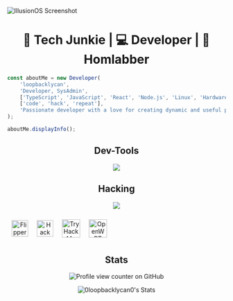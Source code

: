 
![IllusionOS Screenshot](https://github.com/loopbacklycan/loopbacklycan/blob/main/setup.jpeg)

<h1 align="center">🍟 Tech Junkie | 💻 Developer | 🧪 Homlabber</h1>

```ts
const aboutMe = new Developer(
    'loopbacklycan',
    'Developer, SysAdmin',
    ['TypeScript', 'JavaScript', 'React', 'Node.js', 'Linux', 'Hardware'],
    ['code', 'hack', 'repeat'],
    'Passionate developer with a love for creating dynamic and useful projects.'
);

aboutMe.displayInfo();
```

<h2 align="center">Dev-Tools</h2>

<p align="center">
  <a href="https://skillicons.dev">
    <img src="https://skillicons.dev/icons?i=nextjs,vite,react,electron,nodejs,tailwind,postgres,prisma,supabase,git,go,flutter,docker,flask" />
  </a>
</p>

<h2 align="center">Hacking</h2>

<p align="center">
  <a href="https://skillicons.dev">
    <img src="https://skillicons.dev/icons?i=bash,vim,ruby,ubuntu,kali,raspberrypi,windows,powershell,python,redis,selenium,discord,cloudflare" />
  </a>
</p>

<div align="center" style="width: 100%; display: flex;">
  <div style="display: flex; justify-content: center; align-items: center; flex-wrap: wrap;">
    <img src="https://img.shields.io/badge/Flipper%20Zero-FF6A00?style=for-the-badge&logo=flipperzero&logoColor=white" alt="Flipper Zero" style="margin: 10px; height: 38px;" />
    <img src="https://img.shields.io/badge/Hack%20The%20Box-4CAF50?style=for-the-badge&logo=hackthebox&logoColor=white" alt="Hack The Box" style="margin: 10px; height: 38px;" />
    <img src="https://img.shields.io/badge/TryHackMe-000000?style=for-the-badge&logo=tryhackme&logoColor=white" alt="TryHackMe" style="margin: 10px; height: 42px;" />
    <img src="https://img.shields.io/badge/OpenWRT-000000?style=for-the-badge&logo=openwrt&logoColor=00BFFF" alt="OpenWRT" style="margin: 10px; height: 42px;" />
  </div>
</div>




<h2 align="center">Stats</h2>


<div align="center">
    <img src="https://komarev.com/ghpvc/?username=loopbacklycan" alt="Profile view counter on GitHub">
</div>

<p align="center">
  <img src="https://github-readme-stats.vercel.app/api?username=loopbacklycan&theme=tokyonight&show_icons=true&hide_border=false&count_private=true" alt="0loopbacklycan0's Stats" />
</p>





